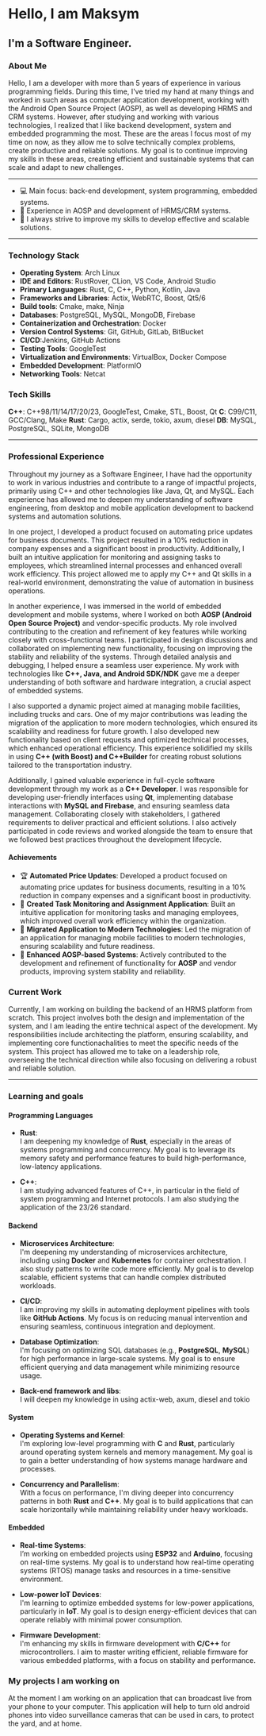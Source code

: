 # Hello, I am Maksym

## I'm a Software Engineer.

### About Me 

Hello, I am a developer with more than 5 years of experience in various programming fields. During this time, I've tried my hand at many things and worked in such areas as computer application development, working with the Android Open Source Project (AOSP), as well as developing HRMS and CRM systems. However, after studying and working with various technologies, I realized that I like backend development, system and embedded programming the most. These are the areas I focus most of my time on now, as they allow me to solve technically complex problems, create productive and reliable solutions. My goal is to continue improving my skills in these areas, creating efficient and sustainable systems that can scale and adapt to new challenges. 

---
- 💻 Main focus: back-end development, system programming, embedded systems. 
- 📱 Experience in AOSP and development of HRMS/CRM systems.  
- 🚀 I always strive to improve my skills to develop effective and scalable solutions.
****
### Technology Stack
- **Operating System**: Arch Linux
- **IDE and Editors**: RustRover, CLion, VS Code, Android Studio
- **Primary Languages**: Rust, C, C++, Python, Kotlin, Java
- **Frameworks and Libraries**: Actix, WebRTC, Boost, Qt5/6
- **Build tools**: Cmake, make, Ninja
- **Databases**: PostgreSQL, MySQL, MongoDB, Firebase 
- **Containerization and Orchestration**: Docker
- **Version Control Systems**: Git, GitHub, GitLab, BitBucket
- **CI/CD**:Jenkins, GitHub Actions
- **Testing Tools**: GoogleTest
- **Virtualization and Environments**: VirtualBox, Docker Compose
- **Embedded Development**: PlatformIO
- **Networking Tools**: Netcat

### Tech Skills
**С++**: С++98/11/14/17/20/23, GoogleTest, Cmake, STL, Boost, Qt 
**С**: C99/C11, GCC/Clang, Make
**Rust**: Cargo, actix, serde, tokio, axum, diesel
**DB**: MySQL, PostgreSQL, SQLite, MongoDB

****
### Professional Experience

Throughout my journey as a Software Engineer, I have had the opportunity to work in various industries and contribute to a range of impactful projects, primarily using C++ and other technologies like Java, Qt, and MySQL. Each experience has allowed me to deepen my understanding of software engineering, from desktop and mobile application development to backend systems and automation solutions.

In one project, I developed a product focused on automating price updates for business documents. This project resulted in a 10% reduction in company expenses and a significant boost in productivity. Additionally, I built an intuitive application for monitoring and assigning tasks to employees, which streamlined internal processes and enhanced overall work efficiency. This project allowed me to apply my C++ and Qt skills in a real-world environment, demonstrating the value of automation in business operations.

In another experience, I was immersed in the world of embedded development and mobile systems, where I worked on both **AOSP (Android Open Source Project)** and vendor-specific products. My role involved contributing to the creation and refinement of key features while working closely with cross-functional teams. I participated in design discussions and collaborated on implementing new functionality, focusing on improving the stability and reliability of the systems. Through detailed analysis and debugging, I helped ensure a seamless user experience. My work with technologies like **C++, Java, and Android SDK/NDK** gave me a deeper understanding of both software and hardware integration, a crucial aspect of embedded systems.

I also supported a dynamic project aimed at managing mobile facilities, including trucks and cars. One of my major contributions was leading the migration of the application to more modern technologies, which ensured its scalability and readiness for future growth. I also developed new functionality based on client requests and optimized technical processes, which enhanced operational efficiency. This experience solidified my skills in using **C++ (with Boost) and C++Builder** for creating robust solutions tailored to the transportation industry.

Additionally, I gained valuable experience in full-cycle software development through my work as a **C++ Developer**. I was responsible for developing user-friendly interfaces using **Qt**, implementing database interactions with **MySQL and Firebase**, and ensuring seamless data management. Collaborating closely with stakeholders, I gathered requirements to deliver practical and efficient solutions. I also actively participated in code reviews and worked alongside the team to ensure that we followed best practices throughout the development lifecycle.
#### **Achievements**

- 🏆 **Automated Price Updates**: Developed a product focused on automating price updates for business documents, resulting in a 10% reduction in company expenses and a significant boost in productivity.
- 🚀 **Created Task Monitoring and Assignment Application**: Built an intuitive application for monitoring tasks and managing employees, which improved overall work efficiency within the organization.
- 🔧 **Migrated Application to Modern Technologies**: Led the migration of an application for managing mobile facilities to modern technologies, ensuring scalability and future readiness.
- 📱 **Enhanced AOSP-based Systems**: Actively contributed to the development and refinement of functionality for **AOSP** and vendor products, improving system stability and reliability.

### Current Work

Currently, I am working on building the backend of an HRMS platform from scratch. This project involves both the design and implementation of the system, and I am leading the entire technical aspect of the development. My responsibilities include architecting the platform, ensuring scalability, and implementing core functionachalities to meet the specific needs of the system. This project has allowed me to take on a leadership role, overseeing the technical direction while also focusing on delivering a robust and reliable solution.
****
### Learning and goals
#### Programming Languages

- **Rust**:  
    I am deepening my knowledge of **Rust**, especially in the areas of systems programming and concurrency. My goal is to leverage its memory safety and performance features to build high-performance, low-latency applications.
    
- **C++**:  
    I am studying advanced features of C++, in particular in the field of system programming and Internet protocols. I am also studying the application of the 23/26 standard.
#### Backend

- **Microservices Architecture**:  
    I'm deepening my understanding of microservices architecture, including using **Docker** and **Kubernetes** for container orchestration. I also study patterns to write code more efficiently. My goal is to develop scalable, efficient systems that can handle complex distributed workloads.
- **CI/CD**:  
    I am improving my skills in automating deployment pipelines with tools like **GitHub Actions**. My focus is on reducing manual intervention and ensuring seamless, continuous integration and deployment.
    
- **Database Optimization**:  
    I'm focusing on optimizing SQL databases (e.g., **PostgreSQL**, **MySQL**) for high performance in large-scale systems. My goal is to ensure efficient querying and data management while minimizing resource usage.
- **Back-end framework and libs**:  
    I will deepen my knowledge in using actix-web, axum, diesel and tokio 

#### System

- **Operating Systems and Kernel**:  
    I'm exploring low-level programming with **C** and **Rust**, particularly around operating system kernels and memory management. My goal is to gain a better understanding of how systems manage hardware and processes.
    
- **Concurrency and Parallelism**:  
    With a focus on performance, I'm diving deeper into concurrency patterns in both **Rust** and **C++**. My goal is to build applications that can scale horizontally while maintaining reliability under heavy workloads.
    
#### Embedded

- **Real-time Systems**:  
    I’m working on embedded projects using **ESP32** and **Arduino**, focusing on real-time systems. My goal is to understand how real-time operating systems (RTOS) manage tasks and resources in a time-sensitive environment.
    
- **Low-power IoT Devices**:  
    I'm learning to optimize embedded systems for low-power applications, particularly in **IoT**. My goal is to design energy-efficient devices that can operate reliably with minimal power consumption.
    
- **Firmware Development**:  
    I'm enhancing my skills in firmware development with **C/C++** for microcontrollers. I aim to master writing efficient, reliable firmware for various embedded platforms, with a focus on stability and performance.


### My projects I am working on 

At the moment I am working on an application that can broadcast live from your phone to your computer. This application will help to turn old android phones into video surveillance cameras that can be used in cars, to protect the yard, and at home. 
